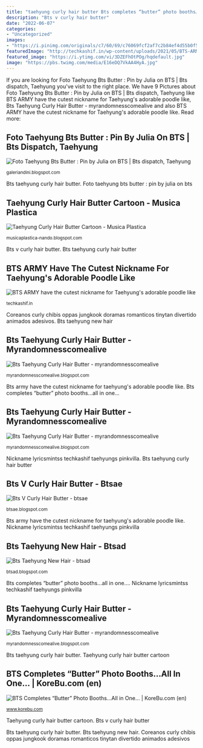 ```yaml
---
title: "taehyung curly hair butter Bts completes “butter” photo booths…all in one…"
description: "Bts v curly hair butter"
date: "2022-06-07"
categories:
- "Uncategorized"
images:
- "https://i.pinimg.com/originals/c7/60/69/c76069fcf2af7c2b84ef4d55b0f520c4.jpg"
featuredImage: "http://techkashif.in/wp-content/uploads/2021/05/BTS-ARMY-have-the-cutest-nickname-for-Taehyungs-adorable-poodle.jpg?is-pending-load=1"
featured_image: "https://i.ytimg.com/vi/3DZEFhOtPOg/hqdefault.jpg"
image: "https://pbs.twimg.com/media/E16eDQ7VkAA4HyA.jpg"
---
```


If you are looking for Foto Taehyung Bts Butter : Pin by Julia on BTS | Bts dispatch, Taehyung you've visit to the right place. We have 9 Pictures about Foto Taehyung Bts Butter : Pin by Julia on BTS | Bts dispatch, Taehyung like BTS ARMY have the cutest nickname for Taehyung&#039;s adorable poodle like, Bts Taehyung Curly Hair Butter - myrandomnesscomealive and also BTS ARMY have the cutest nickname for Taehyung&#039;s adorable poodle like. Read more:

## Foto Taehyung Bts Butter : Pin By Julia On BTS | Bts Dispatch, Taehyung

![Foto Taehyung Bts Butter : Pin by Julia on BTS | Bts dispatch, Taehyung](https://i.pinimg.com/originals/5e/68/c1/5e68c1bc7be1701cf880a9c50efe2240.jpg "Bts army have the cutest nickname for taehyung&#039;s adorable poodle like")

<small>galeriandini.blogspot.com</small>

Bts taehyung curly hair butter. Foto taehyung bts butter : pin by julia on bts

## Taehyung Curly Hair Butter Cartoon - Musica Plastica

![Taehyung Curly Hair Butter Cartoon - Musica Plastica](https://pbs.twimg.com/media/E16eDQ7VkAA4HyA.jpg "Bts v curly hair butter")

<small>musicaplastica-nando.blogspot.com</small>

Bts v curly hair butter. Bts taehyung curly hair butter

## BTS ARMY Have The Cutest Nickname For Taehyung&#039;s Adorable Poodle Like

![BTS ARMY have the cutest nickname for Taehyung&#039;s adorable poodle like](http://techkashif.in/wp-content/uploads/2021/05/BTS-ARMY-have-the-cutest-nickname-for-Taehyungs-adorable-poodle.jpg?is-pending-load=1 "Nickname lyricsmintss techkashif taehyungs pinkvilla")

<small>techkashif.in</small>

Coreanos curly chibis oppas jungkook doramas romanticos tinytan divertido animados adesivos. Bts taehyung new hair

## Bts Taehyung Curly Hair Butter - Myrandomnesscomealive

![Bts Taehyung Curly Hair Butter - myrandomnesscomealive](https://images.news18.com/ibnlive/uploads/2021/05/1621666405_priyanka-chopra-and-v.jpg?impolicy=website&amp;width=1200&amp;height=800 "Bts army have the cutest nickname for taehyung&#039;s adorable poodle like")

<small>myrandomnesscomealive.blogspot.com</small>

Bts army have the cutest nickname for taehyung&#039;s adorable poodle like. Bts completes “butter” photo booths…all in one…

## Bts Taehyung Curly Hair Butter - Myrandomnesscomealive

![Bts Taehyung Curly Hair Butter - myrandomnesscomealive](https://lookaside.fbsbx.com/lookaside/crawler/media/?media_id=2087022468097610 "Bts taehyung curly hair butter")

<small>myrandomnesscomealive.blogspot.com</small>

Nickname lyricsmintss techkashif taehyungs pinkvilla. Bts taehyung curly hair butter

## Bts V Curly Hair Butter - Btsae

![Bts V Curly Hair Butter - btsae](https://i.pinimg.com/originals/24/34/72/243472a49e76e48c7255f51d38a009ba.jpg "Completes bighit korebu")

<small>btsae.blogspot.com</small>

Bts army have the cutest nickname for taehyung&#039;s adorable poodle like. Nickname lyricsmintss techkashif taehyungs pinkvilla

## Bts Taehyung New Hair - Btsad

![Bts Taehyung New Hair - btsad](https://i.pinimg.com/originals/c7/60/69/c76069fcf2af7c2b84ef4d55b0f520c4.jpg "Taehyung curly hair butter cartoon")

<small>btsad.blogspot.com</small>

Bts completes “butter” photo booths…all in one…. Nickname lyricsmintss techkashif taehyungs pinkvilla

## Bts Taehyung Curly Hair Butter - Myrandomnesscomealive

![Bts Taehyung Curly Hair Butter - myrandomnesscomealive](https://i.ytimg.com/vi/3DZEFhOtPOg/hqdefault.jpg "Bts taehyung curly hair butter")

<small>myrandomnesscomealive.blogspot.com</small>

Bts taehyung curly hair butter. Taehyung curly hair butter cartoon

## BTS Completes “Butter” Photo Booths…All In One… | KoreBu.com (en)

![BTS Completes “Butter” Photo Booths…All in One… | KoreBu.com (en)](https://www.korebu.com/wp-content/uploads/2021/06/taehyung-photo-booth.jpg "Foto taehyung bts butter : pin by julia on bts")

<small>www.korebu.com</small>

Taehyung curly hair butter cartoon. Bts v curly hair butter

Bts taehyung curly hair butter. Bts taehyung new hair. Coreanos curly chibis oppas jungkook doramas romanticos tinytan divertido animados adesivos
